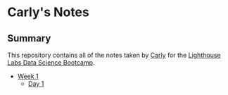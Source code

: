 # Carly's Notes
## Summary 

This repository contains all of the notes taken by [Carly](https://github.com/carlyfennell-bio) for the [Lighthouse Labs Data Science Bootcamp](https://www.lighthouselabs.ca/data-science-bootcamp). 

* [Week 1](w1)
    * [Day 1](/w1/d1-day_1)

    